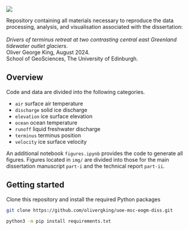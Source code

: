 <p align="left">
<a href="https://www.python.org/" alt="Python">
<img src="https://img.shields.io/badge/python_3.11+-3670A0?&logo=python&logoColor=ffdd54" /></a>
</p>

Repository containing all materials necessary to reproduce the data processing, analysis, and visualisation associated with the dissertation:</br></br>
_Drivers of terminus retreat at two contrasting central east Greenland tidewater outlet glaciers_.\
Oliver George King, August 2024.\
School of GeoSciences, The University of Edinburgh.

## Overview

Code and data are divided into the following categories.

- `air` surface air temperature
- `discharge` solid ice discharge
- `elevation` ice surface elevation 
- `ocean` ocean temperature
- `runoff` liquid freshwater discharge
- `terminus` terminus position
- `velocity` ice surface velocity

An additional notebook `figures.ipynb` provides the code to generate all figures. Figures located in `img/` are divided into those for the main dissertation manuscript `part-i` and the technical report `part-ii`.

## Getting started
Clone this repository and install the required Python packages
```sh
git clone https://github.com/olivergking/uoe-msc-eogm-diss.git
```
```sh
python3 -m pip install requirements.txt
```


</p>      
